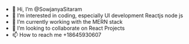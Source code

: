 - 👋 Hi, I’m @SowjanyaSitaram
- 👀 I’m interested in coding, especially UI development Reactjs node js
- 🌱 I’m currently working with the MERN stack
- 💞️ I’m looking to collaborate on React Projects
- 📫 How to reach me +18645930607

<!---
SowjanyaSitaram/SowjanyaSitaram is a ✨ special ✨ repository because its `README.md` (this file) appears on your GitHub profile.
You can click the Preview link to take a look at your changes.
--->
